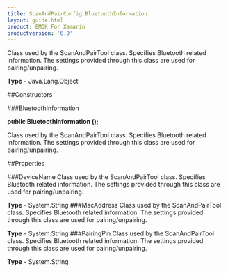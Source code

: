 ```yaml
---
title: ScanAndPairConfig.BluetoothInformation
layout: guide.html
product: EMDK For Xamarin 
productversion: '6.0' 
---
```

Class used by the ScanAndPairTool class. Specifies Bluetooth related information. The settings provided through this class are used for pairing/unpairing.

**Type** - Java.Lang.Object

##Constructors

###BluetoothInformation

**public BluetoothInformation ();**

Class used by the ScanAndPairTool class. Specifies Bluetooth related information. The settings provided through this class are used for pairing/unpairing.

##Properties

###DeviceName
Class used by the ScanAndPairTool class. Specifies Bluetooth related information. The settings provided through this class are used for pairing/unpairing.

**Type** - System.String
###MacAddress
Class used by the ScanAndPairTool class. Specifies Bluetooth related information. The settings provided through this class are used for pairing/unpairing.

**Type** - System.String
###PairingPin
Class used by the ScanAndPairTool class. Specifies Bluetooth related information. The settings provided through this class are used for pairing/unpairing.

**Type** - System.String
